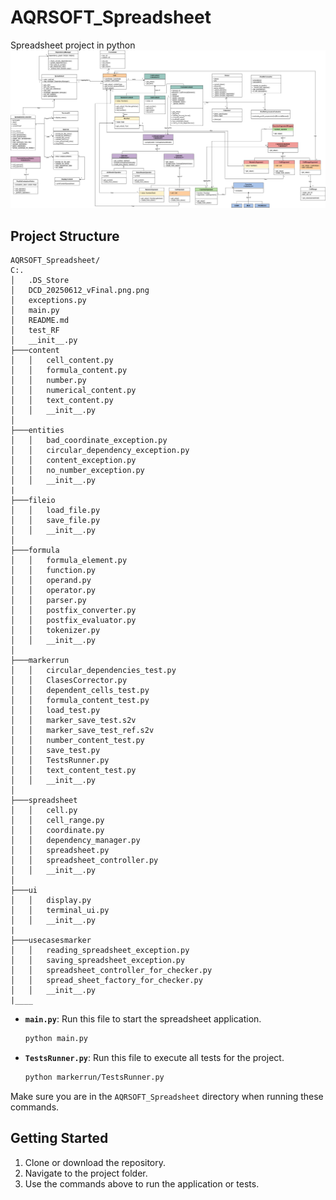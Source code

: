 # AQRSOFT_Spreadsheet
Spreadsheet project in python
![App Screenshot](DCD_20250612_vFinal.png.png)

## Project Structure
```
AQRSOFT_Spreadsheet/
C:.
│   .DS_Store
│   DCD_20250612_vFinal.png.png
│   exceptions.py
│   main.py
│   README.md
│   test_RF
│   __init__.py
├───content
│   │   cell_content.py
│   │   formula_content.py
│   │   number.py
│   │   numerical_content.py
│   │   text_content.py
│   │   __init__.py
│
├───entities
│   │   bad_coordinate_exception.py
│   │   circular_dependency_exception.py
│   │   content_exception.py
│   │   no_number_exception.py
│   │   __init__.py
|
├───fileio
│   │   load_file.py
│   │   save_file.py
│   │   __init__.py
│
├───formula
│   │   formula_element.py
│   │   function.py
│   │   operand.py
│   │   operator.py
│   │   parser.py
│   │   postfix_converter.py
│   │   postfix_evaluator.py
│   │   tokenizer.py
│   │   __init__.py
│
├───markerrun
│   │   circular_dependencies_test.py
│   │   ClasesCorrector.py
│   │   dependent_cells_test.py
│   │   formula_content_test.py
│   │   load_test.py
│   │   marker_save_test.s2v
│   │   marker_save_test_ref.s2v
│   │   number_content_test.py
│   │   save_test.py
│   │   TestsRunner.py
│   │   text_content_test.py
│   │   __init__.py
│   
├───spreadsheet
│   │   cell.py
│   │   cell_range.py
│   │   coordinate.py
│   │   dependency_manager.py
│   │   spreadsheet.py
│   │   spreadsheet_controller.py
│   │   __init__.py
│   
├───ui
│   │   display.py
│   │   terminal_ui.py
│   │   __init__.py
|   
├───usecasesmarker
│   │   reading_spreadsheet_exception.py
│   │   saving_spreadsheet_exception.py
│   │   spreadsheet_controller_for_checker.py
│   │   spread_sheet_factory_for_checker.py
│   │   __init__.py
|____
```

- **`main.py`**: Run this file to start the spreadsheet application.
    ```bash
    python main.py
    ```

- **`TestsRunner.py`**: Run this file to execute all tests for the project.
    ```bash
    python markerrun/TestsRunner.py
    ```

Make sure you are in the `AQRSOFT_Spreadsheet` directory when running these commands.

## Getting Started

1. Clone or download the repository.
2. Navigate to the project folder.
3. Use the commands above to run the application or tests.
